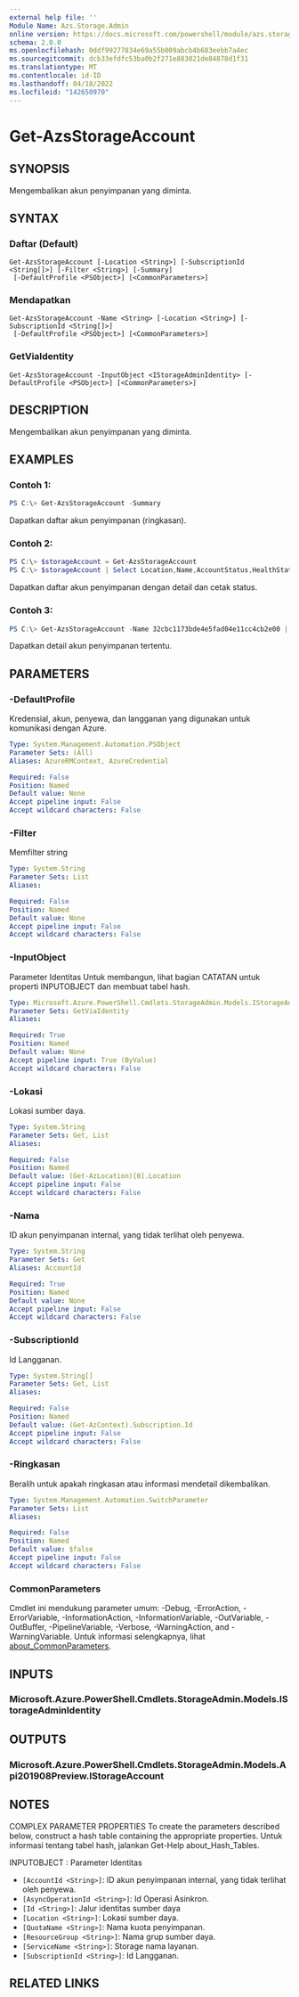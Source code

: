 ```yaml
---
external help file: ''
Module Name: Azs.Storage.Admin
online version: https://docs.microsoft.com/powershell/module/azs.storage.admin/get-azsstorageaccount
schema: 2.0.0
ms.openlocfilehash: 0ddf99277834e69a55b009abcb4b683eebb7a4ec
ms.sourcegitcommit: dcb33efdfc53ba0b2f271e883021de84878d1f31
ms.translationtype: MT
ms.contentlocale: id-ID
ms.lasthandoff: 04/18/2022
ms.locfileid: "142650970"
---
```

# Get-AzsStorageAccount

## SYNOPSIS
Mengembalikan akun penyimpanan yang diminta.

## SYNTAX

### Daftar (Default)
```
Get-AzsStorageAccount [-Location <String>] [-SubscriptionId <String[]>] [-Filter <String>] [-Summary]
 [-DefaultProfile <PSObject>] [<CommonParameters>]
```

### Mendapatkan
```
Get-AzsStorageAccount -Name <String> [-Location <String>] [-SubscriptionId <String[]>]
 [-DefaultProfile <PSObject>] [<CommonParameters>]
```

### GetViaIdentity
```
Get-AzsStorageAccount -InputObject <IStorageAdminIdentity> [-DefaultProfile <PSObject>] [<CommonParameters>]
```

## DESCRIPTION
Mengembalikan akun penyimpanan yang diminta.

## EXAMPLES

### Contoh 1:
```powershell
PS C:\> Get-AzsStorageAccount -Summary
```

Dapatkan daftar akun penyimpanan (ringkasan).

### Contoh 2:
```powershell
PS C:\> $storageAccount = Get-AzsStorageAccount
PS C:\> $storageAccount | Select Location,Name,AccountStatus,HealthState,Kind | ft
```

Dapatkan daftar akun penyimpanan dengan detail dan cetak status.

### Contoh 3:
```powershell
PS C:\> Get-AzsStorageAccount -Name 32cbc1173bde4e5fad04e11cc4cb2e00 | fl *
```

Dapatkan detail akun penyimpanan tertentu.

## PARAMETERS

### -DefaultProfile
Kredensial, akun, penyewa, dan langganan yang digunakan untuk komunikasi dengan Azure.

```yaml
Type: System.Management.Automation.PSObject
Parameter Sets: (All)
Aliases: AzureRMContext, AzureCredential

Required: False
Position: Named
Default value: None
Accept pipeline input: False
Accept wildcard characters: False

```

### -Filter
Memfilter string

```yaml
Type: System.String
Parameter Sets: List
Aliases:

Required: False
Position: Named
Default value: None
Accept pipeline input: False
Accept wildcard characters: False

```

### -InputObject
Parameter Identitas Untuk membangun, lihat bagian CATATAN untuk properti INPUTOBJECT dan membuat tabel hash.

```yaml
Type: Microsoft.Azure.PowerShell.Cmdlets.StorageAdmin.Models.IStorageAdminIdentity
Parameter Sets: GetViaIdentity
Aliases:

Required: True
Position: Named
Default value: None
Accept pipeline input: True (ByValue)
Accept wildcard characters: False

```

### -Lokasi
Lokasi sumber daya.

```yaml
Type: System.String
Parameter Sets: Get, List
Aliases:

Required: False
Position: Named
Default value: (Get-AzLocation)[0].Location
Accept pipeline input: False
Accept wildcard characters: False

```

### -Nama
ID akun penyimpanan internal, yang tidak terlihat oleh penyewa.

```yaml
Type: System.String
Parameter Sets: Get
Aliases: AccountId

Required: True
Position: Named
Default value: None
Accept pipeline input: False
Accept wildcard characters: False

```

### -SubscriptionId
Id Langganan.

```yaml
Type: System.String[]
Parameter Sets: Get, List
Aliases:

Required: False
Position: Named
Default value: (Get-AzContext).Subscription.Id
Accept pipeline input: False
Accept wildcard characters: False

```

### -Ringkasan
Beralih untuk apakah ringkasan atau informasi mendetail dikembalikan.

```yaml
Type: System.Management.Automation.SwitchParameter
Parameter Sets: List
Aliases:

Required: False
Position: Named
Default value: $false
Accept pipeline input: False
Accept wildcard characters: False

```

### CommonParameters
Cmdlet ini mendukung parameter umum: -Debug, -ErrorAction, -ErrorVariable, -InformationAction, -InformationVariable, -OutVariable, -OutBuffer, -PipelineVariable, -Verbose, -WarningAction, and -WarningVariable. Untuk informasi selengkapnya, lihat [about_CommonParameters](http://go.microsoft.com/fwlink/?LinkID=113216).

## INPUTS

### Microsoft.Azure.PowerShell.Cmdlets.StorageAdmin.Models.IStorageAdminIdentity

## OUTPUTS

### Microsoft.Azure.PowerShell.Cmdlets.StorageAdmin.Models.Api201908Preview.IStorageAccount



## NOTES

COMPLEX PARAMETER PROPERTIES To create the parameters described below, construct a hash table containing the appropriate properties. Untuk informasi tentang tabel hash, jalankan Get-Help about_Hash_Tables.

INPUTOBJECT <IStorageAdminIdentity>: Parameter Identitas
  - `[AccountId <String>]`: ID akun penyimpanan internal, yang tidak terlihat oleh penyewa.
  - `[AsyncOperationId <String>]`: Id Operasi Asinkron.
  - `[Id <String>]`: Jalur identitas sumber daya
  - `[Location <String>]`: Lokasi sumber daya.
  - `[QuotaName <String>]`: Nama kuota penyimpanan.
  - `[ResourceGroup <String>]`: Nama grup sumber daya.
  - `[ServiceName <String>]`: Storage nama layanan.
  - `[SubscriptionId <String>]`: Id Langganan.

## RELATED LINKS

